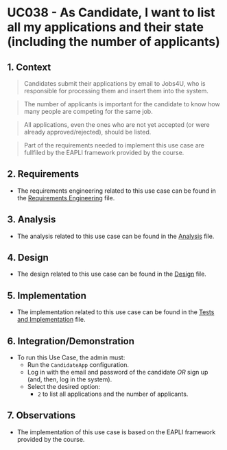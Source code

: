 # UC038 - As Candidate, I want to list all my applications and their state (including the number of applicants)

## 1. Context

> Candidates submit their applications by email to Jobs4U, who is responsible for processing them and insert them into the system.

> The number of applicants is important for the candidate to know how many people are competing for the same job.

> All applications, even the ones who are not yet accepted (or were already approved/rejected), should be listed.

> Part of the requirements needed to implement this use case are fullfiled by the EAPLI framework provided by the course.

## 2. Requirements

* The requirements engineering related to this use case can be found in the [Requirements Engineering](01.requirements-engineering/README.md) file.

## 3. Analysis

* The analysis related to this use case can be found in the [Analysis](02.analysis/README.md) file.
 
## 4. Design

* The design related to this use case can be found in the [Design](03.design/README.md) file.

## 5. Implementation

* The implementation related to this use case can be found in the [Tests and Implementation](04.test-and-implementation/README.md) file.

## 6. Integration/Demonstration

* To run this Use Case, the admin must:
    - Run the `CandidateApp` configuration.
    - Log in with the email and password of the candidate _OR_ sign up (and, then, log in the system).
    - Select the desired option:
        - `2` to list all applications and the number of applicants.

## 7. Observations

* The implementation of this use case is based on the EAPLI framework provided by the course.